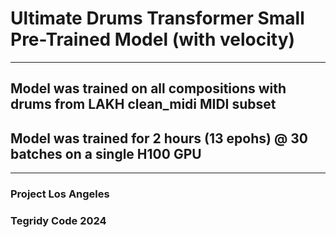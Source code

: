 # Ultimate Drums Transformer Small Pre-Trained Model (with velocity)

***

## Model was trained on all compositions with drums from LAKH clean_midi MIDI subset
## Model was trained for 2 hours (13 epohs) @ 30 batches on a single H100 GPU

***

### Project Los Angeles
### Tegridy Code 2024
